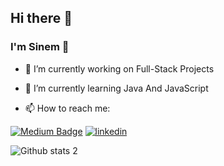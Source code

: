 ## Hi there 👋
### I'm Sinem 🥳


- 🔭 I’m currently working on Full-Stack Projects
- 🌱 I’m currently learning Java And JavaScript

- 📫 How to reach me: 


[![Medium Badge](https://img.shields.io/badge/-Medium-757575?style=flat-quare&labelColor=757575&logo=Medium&logoColor=white&link=link)](https://medium.com/@sinemagar) 
[![linkedin](https://img.shields.io/badge/Linkedin-000000?style=for-the-badge&logo=Linkedin&logoColor=white)](https://www.linkedin.com/in/sinemagar/)

![Github stats 2](https://github-readme-stats.vercel.app/api?username=sinemagar&show_icons=true&theme=radical)




